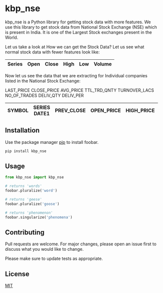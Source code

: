 # kbp_nse

kbp_nse is a Python library for getting stock data with more features. We use this library to get stock data from National Stock Exchange (NSE) which is present in India. It is one of the Largest Stock exchanges present in the World.

Let us take a look at How we can get the Stock Data? Let us see what normal stock data with fewer features look like:

| Series | Open | Close | High | Low | Volume |
|------|------|-------|------|-----|--------|

Now let us see the data that we are extracting for Individual companies listed in the National Stock Exchange:

 LAST_PRICE	 CLOSE_PRICE	 AVG_PRICE	 TTL_TRD_QNTY	 TURNOVER_LACS	 NO_OF_TRADES	 DELIV_QTY	 DELIV_PER

| SYMBOL | SERIES	DATE1 | PREV_CLOSE | OPEN_PRICE | HIGH_PRICE | LOW_PRICE | LAST_PRICE | CLOSE_PRICE | AVG_PRICE | TTL_TRD_QNTY | TURNOVER_LACS | NO_OF_TRADES | DELIV_QTY | DELIV_PER |
|------|------|-------|------|-----|--------|------|------|-------|------|-----|--------| ------ | ------ |

## Installation

Use the package manager [pip](https://pip.pypa.io/en/stable/) to install foobar.

```bash
pip install kbp_nse
```

## Usage

```python
from kbp_nse import kbp_nse

# returns 'words'
foobar.pluralize('word')

# returns 'geese'
foobar.pluralize('goose')

# returns 'phenomenon'
foobar.singularize('phenomena')
```

## Contributing
Pull requests are welcome. For major changes, please open an issue first to discuss what you would like to change.

Please make sure to update tests as appropriate.

## License
[MIT](https://choosealicense.com/licenses/mit/)
